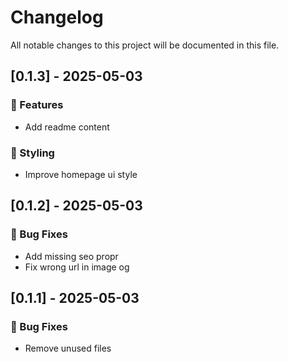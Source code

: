 # Changelog

All notable changes to this project will be documented in this file.

## [0.1.3] - 2025-05-03

### 🚀 Features

- Add readme content

### 🎨 Styling

- Improve homepage ui style

## [0.1.2] - 2025-05-03

### 🐛 Bug Fixes

- Add missing seo propr
- Fix wrong url in image og

## [0.1.1] - 2025-05-03

### 🐛 Bug Fixes

- Remove unused files

<!-- generated by git-cliff -->

